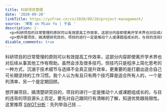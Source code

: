 ```yaml
---
title: 科研项目管理
date: '2020-09-20'
linkTitle: https://yufree.cn/cn/2020/09/20/project-management/
source: '博客 on Miao Yu | 于淼 '
description: |-
  <p>科研项目的日常管理的原则可以有效提高工作效率，这部分内容即使离开学术界也对后续从事其他工作有帮助。虽然会涉及很多技巧，但技巧只是程序上简化思考的一种方式，沉溺于技术细节与选择不会真正提升效率，更重要的是打磨出适合自己可长期坚持的工作习惯。我个人认为有且只有两个技巧算是适合所有人的，一个是列清单，另一个是定期回顾。</p>
  <p>想开展项目，搞清楚研究目的，项目的进行一定是推动个人或课题组成长的，与目的违背的项目源头上否定。要先对自己跟同行有清晰的了解，知道优势跟局限性。这里推荐 <a href="https://zh.wikipedia.org/wiki/%E5%BC%B7%E5%BC%B1%E5%8D%B1%E6%A9%9F%E5%88%86%E6%9E%90">SWOT分析</a>：先列举自己技 ...
disable_comments: true
---
```

<p>科研项目的日常管理的原则可以有效提高工作效率，这部分内容即使离开学术界也对后续从事其他工作有帮助。虽然会涉及很多技巧，但技巧只是程序上简化思考的一种方式，沉溺于技术细节与选择不会真正提升效率，更重要的是打磨出适合自己可长期坚持的工作习惯。我个人认为有且只有两个技巧算是适合所有人的，一个是列清单，另一个是定期回顾。</p>
<p>想开展项目，搞清楚研究目的，项目的进行一定是推动个人或课题组成长的，与目的违背的项目源头上否定。要先对自己跟同行有清晰的了解，知道优势跟局限性。这里推荐 <a href="https://zh.wikipedia.org/wiki/%E5%BC%B7%E5%BC%B1%E5%8D%B1%E6%A9%9F%E5%88%86%E6%9E%90">SWOT分析</a>：先列举自己技 ...